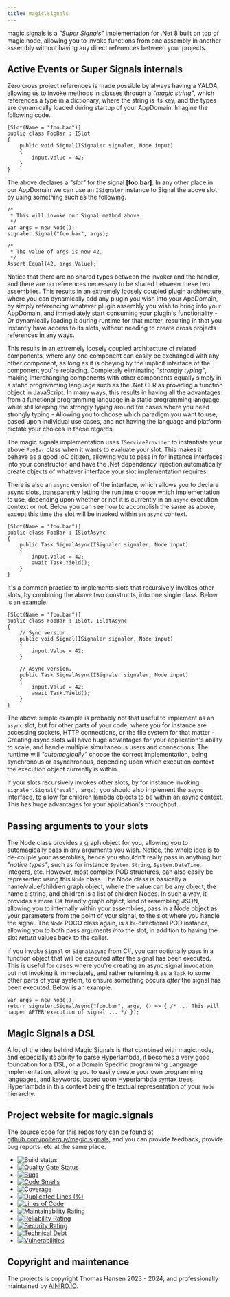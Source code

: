 ```yaml
---
title: magic.signals
---
```


magic.signals is a _"Super Signals"_ implementation for .Net 8 built on top of magic.node,
allowing you to invoke functions from one assembly in another assembly without having any direct references between
your projects.

## Active Events or Super Signals internals

Zero cross project references is made possible by always having a YALOA, allowing us to invoke methods in classes through
a _"magic string"_, which references a type in a dictionary, where the string is its key, and the types
are dynamically loaded during startup of your AppDomain. Imagine the following code.

```
[Slot(Name = "foo.bar")]
public class FooBar : ISlot
{
    public void Signal(ISignaler signaler, Node input)
    {
        input.Value = 42;
    }
}
```

The above declares a _"slot"_ for the signal **[foo.bar]**. In any other place in our AppDomain we can use an `ISignaler`
instance to Signal the above slot by using something such as the following.

```
/*
 * This will invoke our Signal method above
 */
var args = new Node();
signaler.Signal("foo.bar", args);

/*
 * The value of args is now 42.
 */
Assert.Equal(42, args.Value);
```

Notice that there are no shared types between the invoker and the handler, and there are no references necessary to
be shared between these two assemblies. This results in an extremely loosely coupled plugin architecture, where you can
dynamically add any plugin you wish into your AppDomain, by simply referencing whatever plugin assembly you
wish to bring into your AppDomain, and immediately start consuming your plugin's functionality - Or dynamically loading
it during runtime for that matter, resulting in that you instantly have access to its slots, without needing to create
cross projects references in any ways.

This results in an extremely loosely coupled architecture of related components, where any one component can easily be
exchanged with any other component, as long as it is obeying by the implicit interface of the component you're replacing.
Completely eliminating _"strongly typing"_, making interchanging components with other components equally simply in a
static programming language such as the .Net CLR as providing a function object in JavaScript. In many ways, this
results in having all the advantages from a functional programming language in a static programming language, while still
keeping the strongly typing around for cases where you need strongly typing - Allowing you to choose which paradigm you
want to use, based upon individual use cases, and not having the language and platform dictate your choices in these
regards.

The magic.signals implementation uses `IServiceProvider` to instantiate your above `FooBar` class when it
wants to evaluate your slot. This makes it behave as a good IoC citizen, allowing you to pass in for instance
interfaces into your constructor, and have the .Net dependency injection automatically create objects
of whatever interface your slot implementation requires.

There is also an `async` version of the interface, which allows you to declare async slots, transparently
letting the runtime choose which implementation to use, depending upon whether or not it is currently in
an `async` execution context or not. Below you can see how to accomplish the same as above, except this
time the slot will be invoked within an `async` context.

```
[Slot(Name = "foo.bar")]
public class FooBar : ISlotAsync
{
    public Task SignalAsync(ISignaler signaler, Node input)
    {
        input.Value = 42;
        await Task.Yield();
    }
}
```

It's a common practice to implements slots that recursively invokes other slots, by combining the above two constructs, into
one single class. Below is an example.

```
[Slot(Name = "foo.bar")]
public class FooBar : ISlot, ISlotAsync
{
    // Sync version.
    public void Signal(ISignaler signaler, Node input)
    {
        input.Value = 42;
    }

    // Async version.
    public Task SignalAsync(ISignaler signaler, Node input)
    {
        input.Value = 42;
        await Task.Yield();
    }
}
```

The above simple example is probably not that useful to implement as an `async` slot, but for other parts of your code,
where you for instance are accessing sockets, HTTP connections, or the file system for that matter - Creating
async slots will have huge advantages for your application's ability to scale, and handle multiple simultaneous
users and connections. The runtime will _"automagically"_ choose the correct implementation, being synchronous or
asynchronous, depending upon which execution context the execution object currently is within.

If your slots recursively invokes other slots, by for instance invoking `signaler.Signal("eval", args)`, you should
also implement the `async` interface, to allow for children lambda objects to be within an async context. This has huge
advantages for your application's throughput.

## Passing arguments to your slots

The Node class provides a graph object for you, allowing you to automagically pass in any arguments you wish.
Notice, the whole idea is to de-couple your assemblies, hence you shouldn't really pass in anything but _"native types"_,
such as for instance `System.String`, `System.DateTime`, integers, etc. However, most complex POD structures, can also
easily be represented using this `Node` class. The Node class is basically a name/value/children graph object, where
the value can be any object, the name a string, and children is a list of children Nodes. In such a way, it provides
a more C# friendly graph object, kind of resembling JSON, allowing you to internally within your assemblies, pass
in a Node object as your parameters from the point of your signal, to the slot where you handle the signal.
The `Node` POCO class again, is a bi-directional POD instance, allowing you to both pass arguments _into_ the
slot, in addition to having the slot _return_ values back to the caller.

If you invoke `Signal` or `SignalAsync` from C#, you can optionally pass in a function object that will
be executed after the signal has been executed. This is useful for cases where you're creating an async signal
invocation, but not invoking it immediately, and rather returning it as a `Task` to some other parts of your
system, to ensure something occurs _after_ the signal has been executed. Below is an example.

```
var args = new Node();
return signaler.SignalAsync("foo.bar", args, () => { /* ... This will happen AFTER execution of signal ... */ });

```

## Magic Signals a DSL

A lot of the idea behind Magic Signals is that combined with magic.node,
and especially its ability to parse Hyperlambda, it becomes a very good foundation for a DSL, or a Domain Specific
programming Language implementation, allowing you to easily create your own programming languages, and keywords,
based upon Hyperlambda syntax trees. Hyperlambda in this context being the textual representation of your `Node`
hierarchy.

## Project website for magic.signals

The source code for this repository can be found at [github.com/polterguy/magic.signals](https://github.com/polterguy/magic.signals), and you can provide feedback, provide bug reports, etc at the same place.

- ![Build status](https://github.com/polterguy/magic.signals/actions/workflows/build.yaml/badge.svg)
- [![Quality Gate Status](https://sonarcloud.io/api/project_badges/measure?project=polterguy_magic.signals&metric=alert_status)](https://sonarcloud.io/dashboard?id=polterguy_magic.signals)
- [![Bugs](https://sonarcloud.io/api/project_badges/measure?project=polterguy_magic.signals&metric=bugs)](https://sonarcloud.io/dashboard?id=polterguy_magic.signals)
- [![Code Smells](https://sonarcloud.io/api/project_badges/measure?project=polterguy_magic.signals&metric=code_smells)](https://sonarcloud.io/dashboard?id=polterguy_magic.signals)
- [![Coverage](https://sonarcloud.io/api/project_badges/measure?project=polterguy_magic.signals&metric=coverage)](https://sonarcloud.io/dashboard?id=polterguy_magic.signals)
- [![Duplicated Lines (%)](https://sonarcloud.io/api/project_badges/measure?project=polterguy_magic.signals&metric=duplicated_lines_density)](https://sonarcloud.io/dashboard?id=polterguy_magic.signals)
- [![Lines of Code](https://sonarcloud.io/api/project_badges/measure?project=polterguy_magic.signals&metric=ncloc)](https://sonarcloud.io/dashboard?id=polterguy_magic.signals)
- [![Maintainability Rating](https://sonarcloud.io/api/project_badges/measure?project=polterguy_magic.signals&metric=sqale_rating)](https://sonarcloud.io/dashboard?id=polterguy_magic.signals)
- [![Reliability Rating](https://sonarcloud.io/api/project_badges/measure?project=polterguy_magic.signals&metric=reliability_rating)](https://sonarcloud.io/dashboard?id=polterguy_magic.signals)
- [![Security Rating](https://sonarcloud.io/api/project_badges/measure?project=polterguy_magic.signals&metric=security_rating)](https://sonarcloud.io/dashboard?id=polterguy_magic.signals)
- [![Technical Debt](https://sonarcloud.io/api/project_badges/measure?project=polterguy_magic.signals&metric=sqale_index)](https://sonarcloud.io/dashboard?id=polterguy_magic.signals)
- [![Vulnerabilities](https://sonarcloud.io/api/project_badges/measure?project=polterguy_magic.signals&metric=vulnerabilities)](https://sonarcloud.io/dashboard?id=polterguy_magic.signals)

## Copyright and maintenance

The projects is copyright Thomas Hansen 2023 - 2024, and professionally maintained by [AINIRO.IO](https://ainiro.io).
